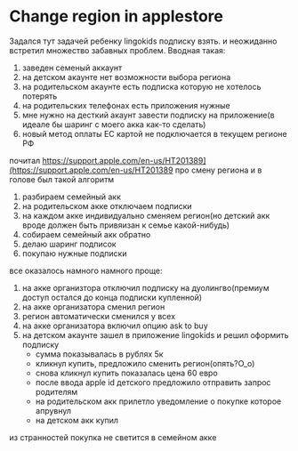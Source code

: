 # Change region in applestore

Задался тут задачей ребенку lingokids подписку взять. и неожиданно встретил множество забавных проблем. Вводная такая:

1. заведен семеный аккаунт
2. на детском акаунте нет возможности выбора региона
3. на родительском акаунте есть подписка которую не хотелось потерять
4. на родительских телефонах есть приложения нужные
5. мне нужно на десткий акаунт завести подписку на приложение(в идеале бы шаринг с моего акка как-то сделать)
6. новый метод оплаты ЕС картой не подключается в текущем регионе РФ

почитал https://support.apple.com/en-us/HT201389](https://support.apple.com/en-us/HT201389 про смену региона и в голове был такой алгоритм

1. разбираем семейный акк
2. на родительском акке отключаем подписки
3. на каждом акке индивидуально сменяем регион(но детский акк вроде должен быть привяизан к семье какой-нибудь)
4. собираем семейный акк обратно
5. делаю шаринг подписок
6. покупаю нужные подписки

все оказалось намного намного проще:

1. на акке организтора отключил подписку на дуолингво(премиум доступ остался до конца подписки купленной)
2. на акке организатора сменил регион
3. регион автоматически сменился у всех
4. на акке организатора включил опцию ask to buy
5. на детском акаунте зашел в приложение lingokids и решил оформить подписку
    - сумма показывалась в рублях 5к
    - кликнул купить, предложило сменить регион(опять?О_о)
    - снова кликнул купить показалась цена 60 евро
    - после ввода apple id детского предложило отправить запрос родителям
    - на родительском акк прилетло уведомление о покупке которое апрувнул
    - на детском акк купил

из странностей покупка не светится в семейном акке